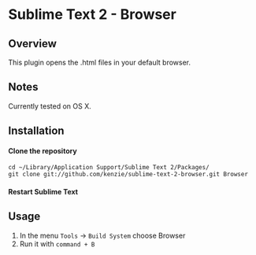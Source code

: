 # Sublime Text 2 - Browser

## Overview

This plugin opens the .html files in your default browser.

## Notes

Currently tested on OS X.

## Installation

#### Clone the repository

    cd ~/Library/Application Support/Sublime Text 2/Packages/
    git clone git://github.com/kenzie/sublime-text-2-browser.git Browser

#### Restart Sublime Text

## Usage

1. In the menu `Tools` -> `Build System` choose Browser
2. Run it with `command + B`
